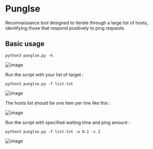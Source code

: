 # Punglse <br>

Reconnaissance tool designed to iterate through a large list of hosts, identifying those that respond positively to ping requests.

## Basic usage  <br> 
```
python3 punglse.py -h
```
![image](https://github.com/user-attachments/assets/5e69b4ab-cee8-4132-8fbe-e28835a5b870)


Run the script with your list of target : 
```
python3 punglse.py -f list.txt
```
![image](https://github.com/user-attachments/assets/21b52d87-6f12-4371-857a-6673336472f0)

The hosts list should be one item per line like this : 

![image](https://github.com/user-attachments/assets/4039a134-f428-4fe4-bb41-c7063731897e)

Run the script with specified waiting time and ping amount  : 
```
python3 punglse.py -f list.txt -w 0.2 -c 2
```
![image](https://github.com/user-attachments/assets/501dcbb4-8b48-434c-9426-2f7239d5a63c)
